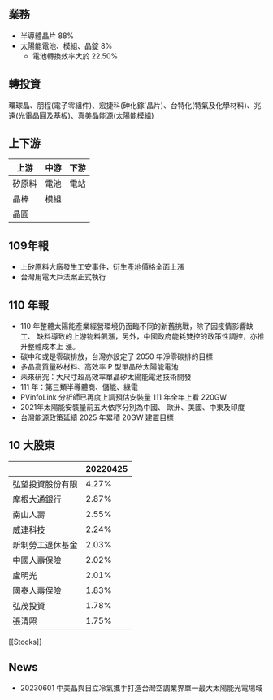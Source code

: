 ## 業務

- 半導體晶片 88%
- 太陽能電池、模組、晶錠 8%
	- 電池轉換效率大於 22.50%

## 轉投資
環球晶、朋程(電子零組件)、宏捷科(砷化鎵`晶片)、台特化(特氣及化學材料)、兆遠(光電晶圓及基板)、真美晶能源(太陽能模組)

## 上下游

|上游|中游|下游|
|--|--|--|
|矽原料|電池|電站|
|晶棒|模組||
|晶圓|||

## 109年報
* 上矽原料大廠發生工安事件，衍生產地價格全面上漲
* 台灣用電大戶法案正式執行

## 110 年報

- 110 年整體太陽能產業經營環境仍面臨不同的新舊挑戰，除了因疫情影響缺工、
  缺料導致的上游物料飆漲，另外，中國政府能耗雙控的政策性調控，亦推升整體成本上
  漲。
- 碳中和或是零碳排放，台灣亦設定了 2050 年淨零碳排的目標
- 多晶高質量矽材料、高效率 P 型單晶矽太陽能電池
- 未來研究：大尺寸超高效率單晶矽太陽能電池技術開發
- 111 年：第三類半導體商、儲能、綠電
- PVinfoLink 分析師已再度上調預估安裝量 111 年全年上看 220GW
- 2021年太陽能安裝量前五大依序分別為中國、 歐洲、美國、中東及印度
- 台灣能源政策延續 2025 年累積 20GW 建置目標

## 10 大股東

|                  | 20220425 |
| ---------------- | -------- |
| 弘望投資股份有限 | 4.27%    |
| 摩根大通銀行     | 2.87%    |
| 南山人壽         | 2.55%    |
| 威連科技         | 2.24%    |
| 新制勞工退休基金 | 2.03%    |
| 中國人壽保險     | 2.02%    |
| 盧明光           | 2.01%    |
| 國泰人壽保險     | 1.83%    |
| 弘茂投資         | 1.78%    |
| 張清照           | 1.75%    |


[[Stocks]]

## News
* 20230601 中美晶與日立冷氣攜手打造台灣空調業界單一最大太陽能光電場域
